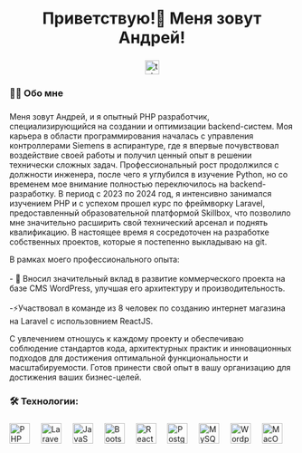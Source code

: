 ###

<h1 align="center">Приветствую!👋 Меня зовут Андрей!</h1>

###

<div align="center">
  <a href="https://t.me/AndPas_work" target="_blank">
    <img src="https://img.shields.io/static/v1?message=Telegram&logo=telegram&label=&color=2CA5E0&logoColor=white&labelColor=&style=for-the-badge" height="25" alt="telegram logo"  />
  </a>
</div>

###


<h3 align="left">	👨‍💻  Обо мне</h3>

###

<p align="left">Меня зовут Андрей, и я опытный PHP разработчик, специализирующийся на создании и оптимизации backend-систем. Моя карьера в области программирования началась с управления контроллерами Siemens в аспирантуре, где я впервые почувствовал воздействие своей работы и получил ценный опыт в решении технически сложных задач.
Профессиональный рост продолжился с должности инженера, после чего я углубился в изучение Python, но со временем мое внимание полностью переключилось на backend-разработку. В период с 2023 по 2024 год, я интенсивно занимался изучением PHP и с успехом прошел курс по фреймворку Laravel, предоставленный образовательной платформой Skillbox, что позволило мне значительно расширить свой технический арсенал и поднять квалификацию. В настоящее время я сосредоточен на разработке собственных проектов, которые я постепенно выкладываю на git.

В рамках моего профессионального опыта:
<br><br>- 🔭  Вносил значительный вклад в развитие коммерческого проекта на базе CMS WordPress, улучшая его архитектуру и производительность.
<br><br>-⚡Участвовал в команде из 8 человек по созданию интернет магазина на Laravel c использовнием ReactJS.<br>

С увлечением отношусь к каждому проекту и обеспечиваю соблюдение стандартов кода, архитектурных практик и инновационных подходов для достижения оптимальной функциональности и масштабируемости. Готов принести свой опыт в вашу организацию для достижения ваших бизнес-целей.


###

<h3 align="left">🛠 Технологии:</h3>

###

<div align="left">
<a href="https://www.php.net/" target="_blank" rel="noreferrer"><img src="https://raw.githubusercontent.com/danielcranney/readme-generator/main/public/icons/skills/php-colored.svg" width="36" height="36" alt="PHP" /></a>
<img width="12" />
<a href="https://laravel.com/" target="_blank" rel="noreferrer"><img src="https://raw.githubusercontent.com/danielcranney/readme-generator/main/public/icons/skills/laravel-colored.svg" width="36" height="36" alt="Laravel" /></a>
<img width="12" />                                                                                                                                                                                                                                     
<a href="https://developer.mozilla.org/en-US/docs/Web/JavaScript" target="_blank" rel="noreferrer"><img src="https://raw.githubusercontent.com/danielcranney/readme-generator/main/public/icons/skills/javascript-colored.svg" width="36" height="36" alt="JavaScript" /></a>
<img width="12" />
<a href="https://getbootstrap.com/" target="_blank" rel="noreferrer"><img src="https://raw.githubusercontent.com/danielcranney/readme-generator/main/public/icons/skills/bootstrap-colored.svg" width="36" height="36" alt="Bootstrap" /></a>
<img width="12" />
<a href="https://reactjs.org/" target="_blank" rel="noreferrer"><img src="https://raw.githubusercontent.com/danielcranney/readme-generator/main/public/icons/skills/react-colored.svg" width="36" height="36" alt="React" /></a>
<img width="12" />
<a href="https://www.postgresql.org/" target="_blank" rel="noreferrer"><img src="https://raw.githubusercontent.com/danielcranney/readme-generator/main/public/icons/skills/postgresql-colored.svg" width="36" height="36" alt="PostgreSQL" /></a>
<img width="12" />
<a href="https://www.mysql.com/" target="_blank" rel="noreferrer"><img src="https://raw.githubusercontent.com/danielcranney/readme-generator/main/public/icons/skills/mysql-colored.svg" width="36" height="36" alt="MySQL" /></a>
<img width="12" />
<a href="https://wordpress.com" target="_blank" rel="noreferrer"><img src="https://raw.githubusercontent.com/danielcranney/readme-generator/main/public/icons/skills/wordpress-colored.svg" width="36" height="36" alt="Wordpress" /></a>
<img width="12" />
<a href="https://apple.com" target="_blank" rel="noreferrer"><img src="https://raw.githubusercontent.com/danielcranney/readme-generator/main/public/icons/skills/macos-colored.svg" width="36" height="36" alt="MacOS" /></a>
</div>

###
